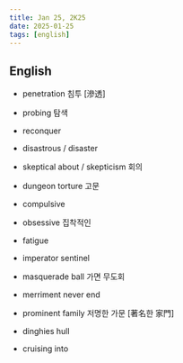 ```yaml
---
title: Jan 25, 2K25
date: 2025-01-25
tags: [english]
---
```


## English

- penetration 침투 [滲透]
- probing 탐색
- reconquer
- disastrous / disaster
- skeptical about / skepticism 회의

- dungeon torture 고문
- compulsive
- obsessive 집착적인
- fatigue
- imperator sentinel

- masquerade ball 가면 무도회
- merriment never end
- prominent family 저명한 가문 [著名한 家門]
- dinghies hull
- cruising into
